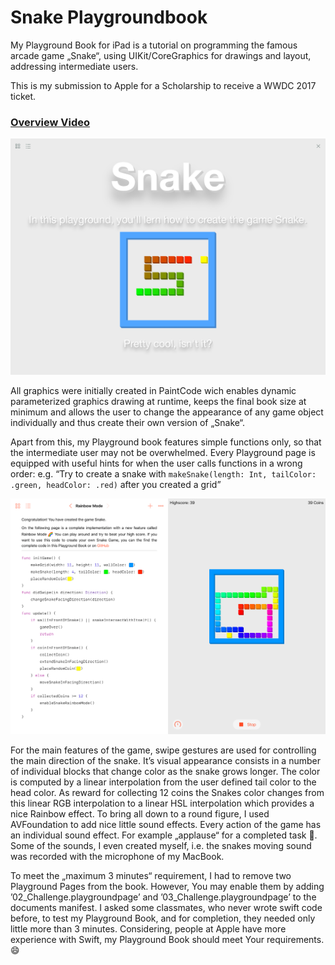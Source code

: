# Snake Playgroundbook
My Playground Book for iPad is a tutorial on programming the famous arcade game „Snake“, using UIKit/CoreGraphics for drawings and layout, addressing intermediate users.

This is my submission to Apple for a Scholarship to receive a WWDC 2017 ticket.

### [Overview Video](https://youtu.be/fs60kMa0Of4)
![](assets/Introduction.png)


All graphics were initially created in PaintCode wich enables dynamic parameterized graphics drawing at runtime, keeps the final book size at minimum and allows the user to change the appearance of any game object individually and thus create their own version of „Snake“. 

Apart from this, my Playground book features simple functions only, so that the intermediate user may not be overwhelmed. Every Playground page is equipped with useful hints for when the user calls functions in a wrong order: e.g. “Try to create a snake with `makeSnake(length: Int, tailColor: .green, headColor: .red)` after you created a grid”

![Rainbow Mode](assets/Game.png)

For the main features of the game, swipe gestures are used for controlling the main direction of the snake. It’s visual appearance consists in a number of individual blocks that change color as the snake grows longer. The color is computed by a linear interpolation from the user defined tail color to the head color. As reward for collecting 12 coins the Snakes color changes from this linear RGB interpolation to a linear HSL interpolation which provides a nice Rainbow effect.
To bring all down to a round figure, I used AVFoundation to add nice little sound effects. Every action of the game has an individual sound effect. For example „applause“ for a completed task  👏. Some of the sounds, I even created myself, i.e. the snakes moving sound was recorded with the microphone of my MacBook. 

To meet the „maximum 3 minutes“ requirement, I had to remove two Playground Pages from the book. However, You may enable them by adding ’02_Challenge.playgroundpage’ and ’03_Challenge.playgroundpage’ to the documents manifest. 
I asked some classmates, who never wrote swift code before, to test my Playground Book, and for completion, they needed only little more than 3 minutes.
Considering, people at Apple have more experience with Swift, my Playground Book should meet Your requirements. 😄